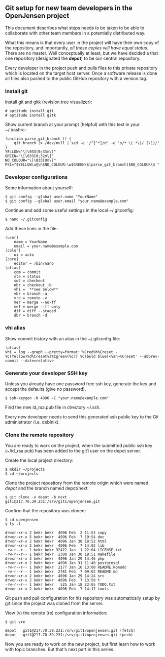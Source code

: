 ## Git setup for new team developers in the OpenJensen project

This document describes what steps needs to be taken to be able to
collaborate with other team members in a potentially distributed way.

What this means is that every user in the project will have their own copy
of the repository, and importantly, *all these copies will have equal status*.
There are no master. Well conceptually at least, but we have decided a
that one repository (designated the **depot**) to be our central repository.

Every developer in the project push and pulls files to this private repository
which is located on the target host server. Once a software release is done
all files also pushed to the public GitHub repository with a version tag.


### Install git

Install git and gitk (revision tree visualizer):

    # aptitude install git
    # aptitude install gitk
    
Show current branch at your prompt (helpful) with this text in your ~/.bashrc:

    function parse_git_branch () {
        git branch 2> /dev/null | sed -e '/^[^*]/d' -e 's/* \(.*\)/ (\1)/'
    }
    YELLOW="\[\033[0;33m\]"
    GREEN="\[\033[0;32m\]"
    NO_COLOUR="\[\033[0m\]"
    PS1="$YELLOW\u@\h$NO_COLOUR:\w$GREEN\$(parse_git_branch)$NO_COLOUR\$ "    
    

### Developer configurations    
    
Some information about yourself:

    $ git config --global user.name "YourName"
    $ git config --global user.email "your.name@example.com"

Continue and add some useful settings in the local ~/.gitconfig:

    $ nano ~/.gitconfig

Add these lines in the file:

    [user]
        name = YourName
        email = your.name@example.com
    [color]
        ui = auto
    [core]
        editor = /bin/nano
    [alias]
        com = commit
        sta = status
        sw2 = checkout
        nbr = checkout -b
        vhi =  **see below**
        vbr = branch -a
        vre = remote -v
        mer = merge --no-ff
        mef = merge --ff-only
        dif = diff --staged
        dbr = branch -d


### vhi alias

Show commit history with an alias in the ~/.gitconfig file:

    [alias]
    vhi = log --graph --pretty=format:'%Cred%h%Creset -%C(Yellow)%d%Creset%s%Cgreen(%cr) %C(bold blue)<%an>%Creset' --abbrev-commit --date=relative


### Generate your developer SSH key

Unless you already have one password free ssh key, generate the key and accept
the defaults (give no password).

    $ ssh-keygen -b 4096 -C "your.name@example.com"
    
Find the new id_rsa.pub file in directory ~/.ssh.

Every new developer needs to send this generated ssh public key to the
Git administrator (i.e. debinix).


### Clone the remote repository

You are ready to work on the project, when the submitted public ssh key 
(~/id_rsa.pub) has been added to the git1 user on the depot server.

Create the local project directory:

    $ mkdir ~/projects
    $ cd ~/projects

Clone the project repository from the remote origin which were named *depot*
and the branch named depot/next:

    $ git clone -o depot -b next git1@217.70.39.231:/srv/git1/openjensen.git

Confirm that the repository was cloned:

    $ cd openjensen
    $ ls -l
    
    drwxr-xr-x 2 bekr bekr  4096 Feb  2 11:53 copy
    drwxr-xr-x 5 bekr bekr  4096 Feb  7 19:54 doc
    drwxr-xr-x 2 bekr bekr  4096 Jan 30 18:52 html
    drwxr-xr-x 2 bekr bekr  4096 Feb  7 14:02 lib
    -rw-r--r-- 1 bekr bekr 32472 Jan  1 22:04 LICENSE.txt
    -rw-r--r-- 1 bekr bekr  2308 Jan 30 18:51 makefile
    drwxr-xr-x 3 bekr bekr  4096 Jan 29 14:46 php
    drwxr-xr-x 2 bekr bekr  4096 Jan 31 11:40 postgresql
    -rw-r--r-- 1 bekr bekr  2177 Jan 16 13:00 README.komodo
    -rw-r--r-- 1 bekr bekr  2781 Feb  7 09:02 README.md
    drwxr-xr-x 2 bekr bekr  4096 Jan 29 14:24 src
    drwxr-xr-x 2 bekr bekr  4096 Feb  7 13:50 t
    -rw-r--r-- 1 bekr bekr   525 Jan 18 23:05 TODO.txt
    drwxr-xr-x 2 bekr bekr  4096 Feb  7 14:17 tools

Git push and pull configuration for his repository was automatically setup
by git since the project was cloned from the server.

View (v) the remote (re) configuration information:

    $ git vre
    
    depot	git1@217.70.39.231:/srv/git1/openjensen.git (fetch)
    depot	git1@217.70.39.231:/srv/git1/openjensen.git (push)

Now you are ready to work on the new project, but first learn how to work
with topic branches. But that's next part in this series.

